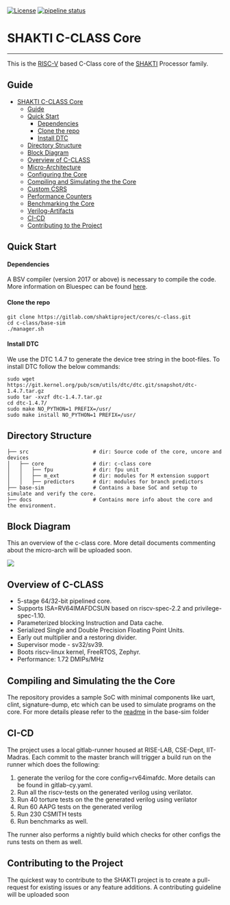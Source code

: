 [![License](https://img.shields.io/badge/License-BSD%203--Clause-blue.svg)](LICENSE)
[![pipeline status](https://gitlab.com/shaktiproject/cores/c-class/badges/master/pipeline.svg)](https://gitlab.com/shaktiproject/cores/c-class/commits/master)
# SHAKTI C-CLASS Core
---------------------
This is the [RISC-V](https://riscv.org) based C-Class core of the [SHAKTI](http://shakti.org.in/) Processor family. 
## Guide
- [SHAKTI C-CLASS Core](#shakti-c-class-core)
  * [Guide](#guide)
  * [Quick Start](#quick-start)
      - [Dependencies](#dependencies)
      - [Clone the repo](#clone-the-repo)
      - [Install DTC](#install-dtc)
  * [Directory Structure](#directory-structure)
  * [Block Diagram](#block-diagram)
  * [Overview of C-CLASS](#overview-of-c-class)
  * [Micro-Architecture](./docs/micro_arch.pdf)
  * [Configuring the Core](./docs/configuring_core.md)
  * [Compiling and Simulating the the Core](#compiling-and-simulating-the-the-core)
  * [Custom CSRS](./docs/custom_csrs.md)
  * [Performance Counters](./docs/performance_counters.md)
  * [Benchmarking the Core](./docs/benchmarking.md)
  * [Verilog-Artifacts](./docs/verilog-artifacts/verilog-artifacts.md)
  * [CI-CD](#ci-cd)
  * [Contributing to the Project](#contributing-to-the-project)

## Quick Start

#### Dependencies

A BSV compiler (version 2017 or above) is necessary to compile the code. More information
on Bluespec can be found [here](www.bluespec.com).

#### Clone the repo

```
git clone https://gitlab.com/shaktiproject/cores/c-class.git
cd c-class/base-sim
./manager.sh
```
#### Install DTC
We use the DTC 1.4.7 to generate the device tree string in the boot-files. To install DTC follow the below commands:
```
sudo wget https://git.kernel.org/pub/scm/utils/dtc/dtc.git/snapshot/dtc-1.4.7.tar.gz
sudo tar -xvzf dtc-1.4.7.tar.gz
cd dtc-1.4.7/
sudo make NO_PYTHON=1 PREFIX=/usr/
sudo make install NO_PYTHON=1 PREFIX=/usr/
```

## Directory Structure
    ├── src                     # dir: Source code of the core, uncore and devices
    │   ├── core                # dir: c-class core
    │   │   ├── fpu             # dir: fpu unit
    │   │   ├── m_ext           # dir: modules for M extension support
    │   │   ├── predictors      # dir: modules for branch predictors
    ├── base-sim                # Contains a base SoC and setup to simulate and verify the core.
    ├── docs                    # Contains more info about the core and the environment.


## Block Diagram

This an overview of the c-class core. More detail documents commenting about the micro-arch will be uploaded soon.

![](https://imgur.com/OOV6KPc)

## Overview of C-CLASS

* 5-stage 64/32-bit pipelined core.
* Supports ISA=RV64IMAFDCSUN based on riscv-spec-2.2 and privilege-spec-1.10.
* Parameterized blocking Instruction and Data cache.
* Serialized Single and Double Precision Floating Point Units.
* Early out multiplier and a restoring divider.
* Supervisor mode - sv32/sv39.
* Boots riscv-linux kernel, FreeRTOS, Zephyr.
* Performance: 1.72 DMIPs/MHz

## Compiling and Simulating the the Core

The repository provides a sample SoC with minimal components like uart, clint, signature-dump, etc which can be used to simulate programs on the core. For more details please refer to the [readme](base-sim/README.md) in the base-sim folder

## CI-CD

The project uses a local gitlab-runner housed at RISE-LAB, CSE-Dept, IIT-Madras. Each commit to the master branch will trigger a build run on the runner which does the following:

1. generate the verilog for the core config=rv64imafdc. More details can be found in gitlab-cy.yaml.
2. Run all the riscv-tests on the generated verilog using verilator.
3. Run 40 torture tests on the the generated verilog using verilator
4. Run 60 AAPG tests on the generated verilog
5. Run 230 CSMITH tests
6. Run benchmarks as well.

The runner also performs a nightly build which checks for other configs the runs tests on them as well.


## Contributing to the Project

The quickest way to contribute to the SHAKTI project is to create a pull-request for existing issues or any feature additions. A contributing guideline will be uploaded soon
